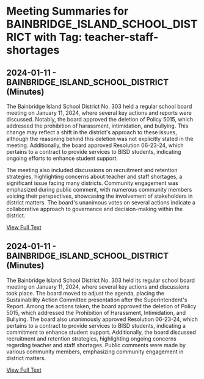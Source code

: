 # Meeting Summaries for BAINBRIDGE_ISLAND_SCHOOL_DISTRICT with Tag: teacher-staff-shortages

## 2024-01-11 - BAINBRIDGE_ISLAND_SCHOOL_DISTRICT (Minutes)

The Bainbridge Island School District No. 303 held a regular school board meeting on January 11, 2024, where several key actions and reports were discussed. Notably, the board approved the deletion of Policy 5015, which addressed the prohibition of harassment, intimidation, and bullying. This change may reflect a shift in the district's approach to these issues, although the reasoning behind this deletion was not explicitly stated in the meeting. Additionally, the board approved Resolution 06-23-24, which pertains to a contract to provide services to BISD students, indicating ongoing efforts to enhance student support.

The meeting also included discussions on recruitment and retention strategies, highlighting concerns about teacher and staff shortages, a significant issue facing many districts. Community engagement was emphasized during public comment, with numerous community members voicing their perspectives, showcasing the involvement of stakeholders in district matters. The board's unanimous votes on several actions indicate a collaborative approach to governance and decision-making within the district.

[View Full Text](https://raw.githubusercontent.com/VoronoiPerspectives/WashingtonStateSchoolBoardExplorer/refs/heads/main/data/countries/usa/states/wa/counties/kitsap/school_boards/bainbridge_island_school_district/2024/2024-01-11-minutes.txt)

## 2024-01-11 - BAINBRIDGE_ISLAND_SCHOOL_DISTRICT (Minutes)

The Bainbridge Island School District No. 303 held its regular school board meeting on January 11, 2024, where several key actions and discussions took place. The board moved to adjust the agenda, placing the Sustainability Action Committee presentation after the Superintendent's Report. Among the actions taken, the board approved the deletion of Policy 5015, which addressed the Prohibition of Harassment, Intimidation, and Bullying. The board also unanimously approved Resolution 06-23-24, which pertains to a contract to provide services to BISD students, indicating a commitment to enhance student support. Additionally, the board discussed recruitment and retention strategies, highlighting ongoing concerns regarding teacher and staff shortages. Public comments were made by various community members, emphasizing community engagement in district matters.

[View Full Text](https://raw.githubusercontent.com/VoronoiPerspectives/WashingtonStateSchoolBoardExplorer/refs/heads/main/data/countries/usa/states/wa/counties/kitsap/school_boards/bainbridge_island_school_district/2024/2024-01-11-draft-minutes.txt)

